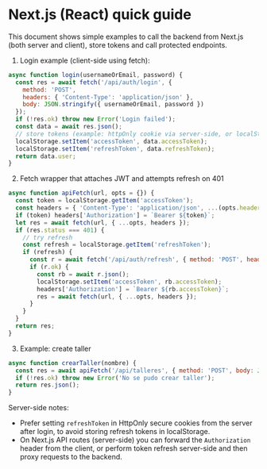 # Next.js (React) quick guide

This document shows simple examples to call the backend from Next.js (both server and client), store tokens and call protected endpoints.

1) Login example (client-side using fetch):

```js
async function login(usernameOrEmail, password) {
  const res = await fetch('/api/auth/login', {
    method: 'POST',
    headers: { 'Content-Type': 'application/json' },
    body: JSON.stringify({ usernameOrEmail, password })
  });
  if (!res.ok) throw new Error('Login failed');
  const data = await res.json();
  // store tokens (example: httpOnly cookie via server-side, or localStorage for demo)
  localStorage.setItem('accessToken', data.accessToken);
  localStorage.setItem('refreshToken', data.refreshToken);
  return data.user;
}
```

2) Fetch wrapper that attaches JWT and attempts refresh on 401

```js
async function apiFetch(url, opts = {}) {
  const token = localStorage.getItem('accessToken');
  const headers = { 'Content-Type': 'application/json', ...(opts.headers || {}) };
  if (token) headers['Authorization'] = `Bearer ${token}`;
  let res = await fetch(url, { ...opts, headers });
  if (res.status === 401) {
    // try refresh
    const refresh = localStorage.getItem('refreshToken');
    if (refresh) {
      const r = await fetch('/api/auth/refresh', { method: 'POST', headers: { 'Content-Type': 'application/json' }, body: JSON.stringify({ refreshToken: refresh })});
      if (r.ok) {
        const rb = await r.json();
        localStorage.setItem('accessToken', rb.accessToken);
        headers['Authorization'] = `Bearer ${rb.accessToken}`;
        res = await fetch(url, { ...opts, headers });
      }
    }
  }
  return res;
}
```

3) Example: create taller

```js
async function crearTaller(nombre) {
  const res = await apiFetch('/api/talleres', { method: 'POST', body: JSON.stringify({ nombre }) });
  if (!res.ok) throw new Error('No se pudo crear taller');
  return res.json();
}
```

Server-side notes:
- Prefer setting `refreshToken` in HttpOnly secure cookies from the server after login, to avoid storing refresh tokens in localStorage.
- On Next.js API routes (server-side) you can forward the `Authorization` header from the client, or perform token refresh server-side and then proxy requests to the backend.
